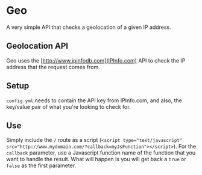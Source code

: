 # Geo
A very simple API that checks a geolocation of a given IP address.

## Geolocation API
Geo uses the [http://www.ipinfodb.com](IPInfo.com) API to check the IP address that the request comes from.

## Setup
`config.yml` needs to contain the API key from IPInfo.com, and also, the key/value pair of what you're looking to check for.

## Use
Simply include the `/` route as a script (`<script type="text/javascript" src="http://www.mydomain.com/?callback=myJsFunction"></script>`). For the `callback` parameter, use a Javascript function name of the function that you want to handle the result. What will happen is you will get back a `true` or `false` as the first parameter.